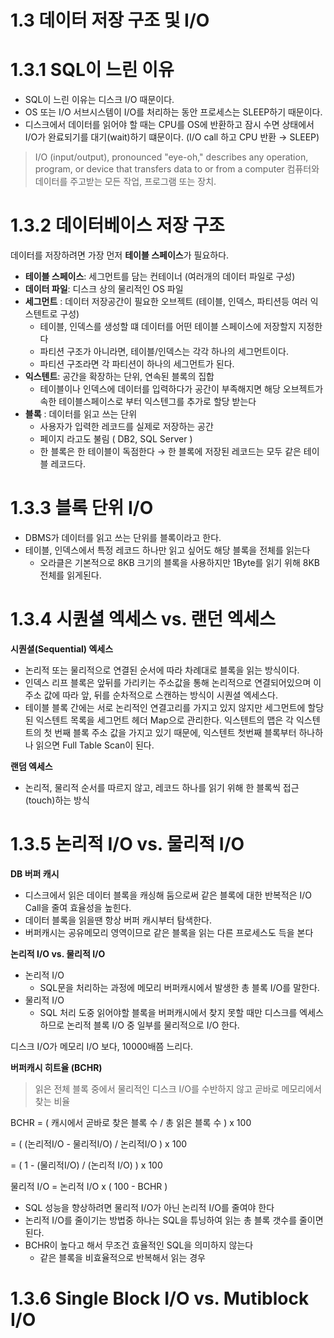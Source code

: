 # 1.3 데이터 저장 구조 및 I/O

# 1.3.1 SQL이 느린 이유

- SQL이 느린 이유는 디스크 I/O 때문이다.
- OS 또는 I/O 서브시스템이 I/O를 처리하는 동안 프로세스는 SLEEP하기 때문이다.
- 디스크에서 데이터를 읽어야 할 때는 CPU를 OS에 반환하고 잠시 수면 상태에서 I/O가 완료되기를 대기(wait)하기 떄문이다. (I/O call 하고 CPU 반환 → SLEEP)

> I/O (input/output), pronounced "eye-oh," describes any operation, program, or device that transfers data to or from a computer
컴퓨터와 데이터를 주고받는 모든 작업, 프로그램 또는 장치.
> 

# 1.3.2 데이터베이스 저장 구조

데이터를 저장하려면 가장 먼저 **테이블 스페이스**가 필요하다.

- **테이블 스페이스**: 세그먼트를 담는 컨테이너 (여러개의 데이터 파일로 구성)
- **데이터 파일**: 디스크 상의 물리적인 OS 파일
- **세그먼트** : 데이터 저장공간이 필요한 오브젝트 (테이블, 인덱스, 파티션등 여러 익스텐트로 구성)
    - 테이블, 인덱스를 생성할 떄 데이터를 어떤 테이블 스페이스에 저장할지 지정한다
    - 파티션 구조가 아니라면, 테이블/인덱스는 각각 하나의 세그먼트이다.
    - 파티션 구조라면 각 파티션이 하나의 세그먼트가 된다.
- **익스텐트**: 공간을 확장하는 단위, 연속된 블록의 집합
    - 테이블이나 인덱스에 데이터를 입력하다가 공간이 부족해지면 해당 오브젝트가 속한 테이블스페이스로 부터 익스텐그를 추가로 할당 받는다
- **블록** : 데이터를 읽고 쓰는 단위
    - 사용자가 입력한 레코드를 실제로 저장하는 공간
    - 페이지 라고도 불림 ( DB2, SQL Server )
    - 한 블록은 한 테이블이 독점한다 → 한 블록에 저장된 레코드는 모두 같은 테이블 레코드다.

# 1.3.3 블록 단위 I/O

- DBMS가 데이터를 읽고 쓰는 단위를 블록이라고 한다.
- 테이블, 인덱스에서 특정 레코드 하나만 읽고 싶어도 해당 블록을 전체를 읽는다
    - 오라클은 기본적으로 8KB 크기의 블록을 사용하지만 1Byte를 읽기 위해 8KB 전체를 읽게된다.

# 1.3.4 시퀀셜 엑세스 vs. 랜던 엑세스

**시퀀셜(Sequential) 엑세스**

- 논리적 또는 물리적으로 연결된 순서에 따라 차례대로 블록을 읽는 방식이다.
- 인덱스 리프 블록은 앞뒤를 가리키는 주소값을 통해 논리적으로 연결되어있으며 이 주소 값에 따라 앞, 뒤를 순차적으로 스캔하는 방식이 시퀀셜 엑세스다.
- 테이블 블록 간에는 서로 논리적인 연결고리를 가지고 있지 않지만 세그먼트에 할당된 익스텐트 목록을 세그먼트 헤더 Map으로 관리한다. 익스텐트의 맵은 각 익스텐트의 첫 번째 블록 주소 값을 가지고 있기 때문에, 익스텐트 첫번째 블록부터 하나하나 읽으면 Full Table Scan이 된다.

**랜덤 엑세스**

- 논리적, 물리적 순서를 따르지 않고, 레코드 하나를 읽기 위해 한 블록씩 접근(touch)하는 방식

# 1.3.5 논리적 I/O vs. 물리적 I/O

**DB 버퍼 캐시**

- 디스크에서 읽은 데이터 블록을 캐싱해 둠으로써 같은 블록에 대한 반복적은 I/O Call을 줄여 효율성을 높힌다.
- 데이터 블록을 읽을땐 항상 버퍼 캐시부터 탐색한다.
- 버퍼캐시는 공유메모리 영역이므로 같은 블록을 읽는 다른 프로세스도 득을 본다

**논리적 I/O vs. 물리적 I/O**

- 논리적 I/O
    - SQL문을 처리하는 과정에 메모리 버퍼캐시에서 발생한 총 블록 I/O를 말한다.
- 물리적 I/O
    - SQL 처리 도중 읽어야할 블록을 버퍼캐시에서 찾지 못할 때만 디스크를 엑세스하므로 논리적 블록 I/O 중 일부를 물리적으로 I/O 한다.

디스크 I/O가 메모리 I/O 보다, 10000배쯤 느리다.

**버퍼캐시 히트율 (BCHR)**

> 읽은 전체 블록 중에서 물리적인 디스크 I/O를 수반하지 않고 곧바로 메모리에서 찾는 비율
> 

BCHR = ( 캐시에서 곧바로 찾은 블록 수 / 총 읽은 블록 수 ) x 100

= ( (논리적I/O - 물리적I/O) / 논리적I/O ) x 100

= ( 1 - (물리적I/O) / (논리적 I/O) ) x 100

물리적 I/O = 논리적 I/O x ( 100 - BCHR )

- SQL 성능을 향상하려면 물리적 I/O가 아닌 논리적 I/O를 줄여야 한다
- 논리적 I/O를 줄이기는 방법중 하나는 SQL을 튜닝하여 읽는 총 블록 갯수를 줄이면된다.
- BCHR이 높다고 해서 무조건 효율적인 SQL을 의미하지 않는다
    - 같은 블록을 비효율적으로 반복해서 읽는 경우
    

# 1.3.6 Single Block I/O vs. Mutiblock I/O